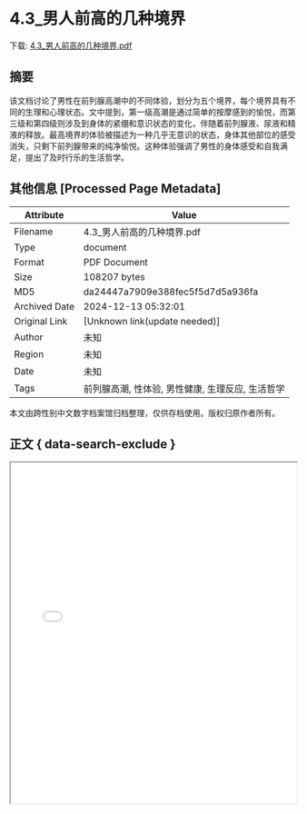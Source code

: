 # 4.3_男人前高的几种境界

<!-- tcd_download_link -->
下载: <a href="../4.3_男人前高的几种境界.pdf" download>4.3_男人前高的几种境界.pdf</a>
<!-- tcd_download_link_end -->

## 摘要

<!-- tcd_abstract -->
该文档讨论了男性在前列腺高潮中的不同体验，划分为五个境界，每个境界具有不同的生理和心理状态。文中提到，第一级高潮是通过简单的按摩感到的愉悦，而第三级和第四级则涉及到身体的紧绷和意识状态的变化，伴随着前列腺液、尿液和精液的释放。最高境界的体验被描述为一种几乎无意识的状态，身体其他部位的感受消失，只剩下前列腺带来的纯净愉悦。这种体验强调了男性的身体感受和自我满足，提出了及时行乐的生活哲学。

<!-- tcd_abstract_end -->

## 其他信息 [Processed Page Metadata]

| Attribute       | Value                                  |
|-----------------|----------------------------------------|
| Filename        | 4.3_男人前高的几种境界.pdf                             |
| Type            | document                                 |
| Format          | PDF Document                               |
| Size            | 108207 bytes                           |
| MD5             | da24447a7909e388fec5f5d7d5a936fa                                  |
| Archived Date   | 2024-12-13 05:32:01                             |
| Original Link   | [Unknown link(update needed)]                         |
| Author          | 未知                               |
| Region          | 未知                               |
| Date            | 未知                                 |
| Tags            | 前列腺高潮, 性体验, 男性健康, 生理反应, 生活哲学                                 |

本文由跨性别中文数字档案馆归档整理，仅供存档使用。版权归原作者所有。


## 正文 { data-search-exclude }

<!-- tcd_main_text -->
<iframe src="../4.3_男人前高的几种境界.pdf" width="100%" height="600px">
    <p>无法显示PDF，请下载查看。</p>
</iframe>
<!-- tcd_main_text_end -->

